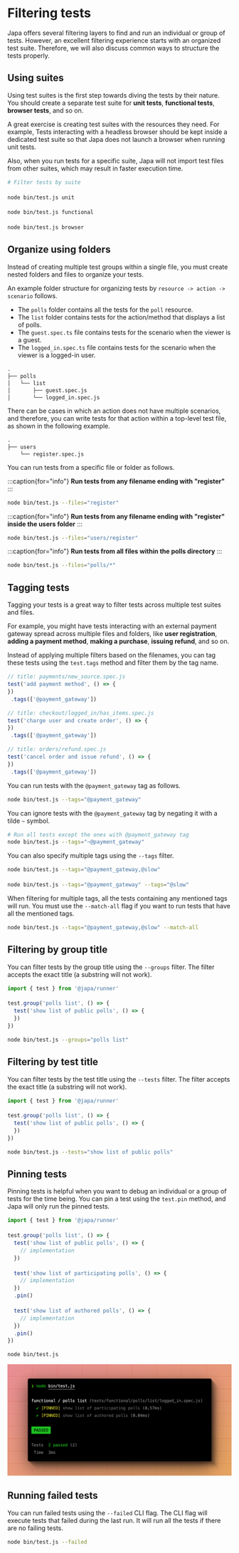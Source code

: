 # Filtering tests

Japa offers several filtering layers to find and run an individual or group of tests. However, an excellent filtering experience starts with an organized test suite. Therefore, we will also discuss common ways to structure the tests properly.

## Using suites

Using test suites is the first step towards diving the tests by their nature. You should create a separate test suite for **unit tests**, **functional tests**, **browser tests**, and so on.

A great exercise is creating test suites with the resources they need. For example, Tests interacting with a headless browser should be kept inside a dedicated test suite so that Japa does not launch a browser when running unit tests.

Also, when you run tests for a specific suite, Japa will not import test files from other suites, which may result in faster execution time.

```sh
# Filter tests by suite

node bin/test.js unit

node bin/test.js functional

node bin/test.js browser
```

## Organize using folders

Instead of creating multiple test groups within a single file, you must create nested folders and files to organize your tests.

An example folder structure for organizing tests by `resource -> action -> scenario` follows.

- The `polls` folder contains all the tests for the `poll` resource.
- The `list` folder contains tests for the action/method that displays a list of polls.
- The `guest.spec.ts` file contains tests for the scenario when the viewer is a guest.
- The `logged_in.spec.ts` file contains tests for the scenario when the viewer is a logged-in user.

```
.
├── polls
│   └── list
│       ├── guest.spec.js
│       └── logged_in.spec.js
```

There can be cases in which an action does not have multiple scenarios, and therefore, you can write tests for that action within a top-level test file, as shown in the following example.

```
.
├── users
    └── register.spec.js
```

You can run tests from a specific file or folder as follows.

:::caption{for="info"}
**Run tests from any filename ending with "register"**
:::

```sh
node bin/test.js --files="register"
```

:::caption{for="info"}
**Run tests from any filename ending with "register" inside the users folder**
:::

```sh
node bin/test.js --files="users/register"
```

:::caption{for="info"}
**Run tests from all files within the polls directory**
:::

```sh
node bin/test.js --files="polls/*"
```

## Tagging tests

Tagging your tests is a great way to filter tests across multiple test suites and files. 

For example, you might have tests interacting with an external payment gateway spread across multiple files and folders, like **user registration**, **adding a payment method**, **making a purchase**, **issuing refund**, and so on.

Instead of applying multiple filters based on the filenames, you can tag these tests using the `test.tags` method and filter them by the tag name.

```ts
// title: payments/new_source.spec.js
test('add payment method', () => {
})
 .tags(['@payment_gateway'])
```

```ts
// title: checkout/logged_in/has_items.spec.js
test('charge user and create order', () => {
})
 .tags(['@payment_gateway'])
```

```ts
// title: orders/refund.spec.js
test('cancel order and issue refund', () => {
})
 .tags(['@payment_gateway'])
```

You can run tests with the `@payment_gateway` tag as follows.

```sh
node bin/test.js --tags="@payment_gateway"
```

You can ignore tests with the `@payment_gateway` tag by negating it with a tilde `~` symbol.

```sh
# Run all tests except the ones with @payment_gateway tag
node bin/test.js --tags="~@payment_gateway"
```

You can also specify multiple tags using the `--tags` filter.

```sh
node bin/test.js --tags="@payment_gateway,@slow"

node bin/test.js --tags="@payment_gateway" --tags="@slow"
```

When filtering for multiple tags, all the tests containing any mentioned tags will run. You must use the `--match-all` flag if you want to run tests that have all the mentioned tags.

```sh
node bin/test.js --tags="@payment_gateway,@slow" --match-all
```

## Filtering by group title

You can filter tests by the group title using the `--groups` filter. The filter accepts the exact title (a substring will not work).

```ts
import { test } from '@japa/runner'

test.group('polls list', () => {
  test('show list of public polls', () => {
  })
})
```

```sh
node bin/test.js --groups="polls list"
```

## Filtering by test title
You can filter tests by the test title using the `--tests` filter. The filter accepts the exact title (a substring will not work).

```ts
import { test } from '@japa/runner'

test.group('polls list', () => {
  test('show list of public polls', () => {
  })
})
```

```sh
node bin/test.js --tests="show list of public polls"
```

## Pinning tests

Pinning tests is helpful when you want to debug an individual or a group of tests for the time being. You can pin a test using the `test.pin` method, and Japa will only run the pinned tests.

```ts
import { test } from '@japa/runner'

test.group('polls list', () => {
  test('show list of public polls', () => {
    // implementation
  })

  test('show list of participating polls', () => {
    // implementation
  })
  .pin()

  test('show list of authored polls', () => {
    // implementation
  })
  .pin()
})
```

```sh
node bin/test.js
```

![](./pinned_tests.png)

## Running failed tests

You can run failed tests using the `--failed` CLI flag. The CLI flag will execute tests that failed during the last run. It will run all the tests if there are no failing tests.

```sh
node bin/test.js --failed
```
